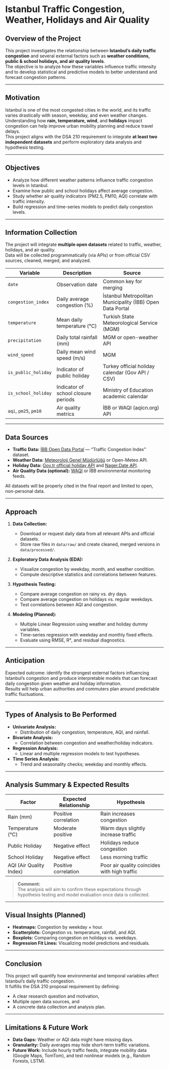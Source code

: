 # Istanbul Traffic Congestion, Weather, Holidays and Air Quality

## Overview of the Project  
This project investigates the relationship between **Istanbul’s daily traffic congestion** and several external factors such as **weather conditions, public & school holidays, and air quality levels**.  
The objective is to analyze how these variables influence traffic intensity and to develop statistical and predictive models to better understand and forecast congestion patterns.

---

## Motivation  
Istanbul is one of the most congested cities in the world, and its traffic varies drastically with season, weekday, and even weather changes.  
Understanding how **rain, temperature, wind**, and **holidays** impact congestion can help improve urban mobility planning and reduce travel delays.  
This project aligns with the DSA 210 requirement to integrate **at least two independent datasets** and perform exploratory data analysis and hypothesis testing.

---

## Objectives  
- Analyze how different weather patterns influence traffic congestion levels in Istanbul.  
- Examine how public and school holidays affect average congestion.  
- Study whether air quality indicators (PM2.5, PM10, AQI) correlate with traffic intensity.  
- Build regression and time-series models to predict daily congestion levels.  

---

## Information Collection  
The project will integrate **multiple open datasets** related to traffic, weather, holidays, and air quality.  
Data will be collected programmatically (via APIs) or from official CSV sources, cleaned, merged, and analyzed.  

| Variable | Description | Source |
|-----------|--------------|---------|
| `date` | Observation date | Common key for merging |
| `congestion_index` | Daily average congestion (%) | İstanbul Metropolitan Municipality (İBB) Open Data Portal |
| `temperature` | Mean daily temperature (°C) | Turkish State Meteorological Service (MGM) |
| `precipitation` | Daily total rainfall (mm) | MGM or open-weather API |
| `wind_speed` | Daily mean wind speed (m/s) | MGM |
| `is_public_holiday` | Indicator of public holiday | Turkey official holiday calendar (Gov API / CSV) |
| `is_school_holiday` | Indicator of school closure periods | Ministry of Education academic calendar |
| `aqi`, `pm25`, `pm10` | Air quality metrics | İBB or WAQI (aqicn.org) API |

---

## Data Sources  
- **Traffic Data:** [İBB Open Data Portal](https://data.ibb.gov.tr) — “Traffic Congestion Index” dataset.  
- **Weather Data:** [Meteoroloji Genel Müdürlüğü](https://www.mgm.gov.tr/) or Open-Meteo API.  
- **Holiday Data:** [Gov.tr official holiday API](https://www.resmigazete.gov.tr/) and [Nager.Date API](https://date.nager.at/).  
- **Air Quality Data (optional):** [WAQI](https://aqicn.org/api/) or İBB environmental monitoring feeds.  

All datasets will be properly cited in the final report and limited to open, non-personal data.

---

## Approach  

1. **Data Collection:**  
   - Download or request daily data from all relevant APIs and official datasets.  
   - Store raw files in `data/raw/` and create cleaned, merged versions in `data/processed/`.  

2. **Exploratory Data Analysis (EDA):**  
   - Visualize congestion by weekday, month, and weather condition.  
   - Compute descriptive statistics and correlations between features.  

3. **Hypothesis Testing:**  
   - Compare average congestion on rainy vs. dry days.  
   - Compare average congestion on holidays vs. regular weekdays.  
   - Test correlations between AQI and congestion.  

4. **Modeling (Planned):**  
   - Multiple Linear Regression using weather and holiday dummy variables.  
   - Time-series regression with weekday and monthly fixed effects.  
   - Evaluate using RMSE, R², and residual diagnostics.  

---

## Anticipation  
Expected outcome: identify the strongest external factors influencing Istanbul’s congestion and produce interpretable models that can forecast daily congestion given weather and holiday information.  
Results will help urban authorities and commuters plan around predictable traffic fluctuations.

---

## Types of Analysis to Be Performed  

- **Univariate Analysis:**  
  - Distribution of daily congestion, temperature, AQI, and rainfall.  
- **Bivariate Analysis:**  
  - Correlation between congestion and weather/holiday indicators.  
- **Regression Analysis:**  
  - Linear and multiple regression models to test hypotheses.  
- **Time Series Analysis:**  
  - Trend and seasonality checks; weekday and monthly effects.  

---

## Analysis Summary & Expected Results  

| Factor | Expected Relationship | Hypothesis |
|---------|----------------------|-------------|
| Rain (mm) | Positive correlation | Rain increases congestion |
| Temperature (°C) | Moderate positive | Warm days slightly increase traffic |
| Public Holiday | Negative effect | Holidays reduce congestion |
| School Holiday | Negative effect | Less morning traffic |
| AQI (Air Quality Index) | Positive correlation | Poor air quality coincides with high traffic |

> **Comment:**  
> The analysis will aim to confirm these expectations through hypothesis testing and model evaluation once data is collected.

---

## Visual Insights (Planned)  
- **Heatmaps:** Congestion by weekday × hour.  
- **Scatterplots:** Congestion vs. temperature, rainfall, and AQI.  
- **Boxplots:** Comparing congestion on holidays vs. weekdays.  
- **Regression Fit Lines:** Visualizing model predictions and residuals.

---

## Conclusion  
This project will quantify how environmental and temporal variables affect Istanbul’s daily traffic congestion.  
It fulfills the DSA 210 proposal requirement by defining:  
- A clear research question and motivation,  
- Multiple open data sources, and  
- A concrete data collection and analysis plan.

---

## Limitations & Future Work  
- **Data Gaps:** Weather or AQI data might have missing days.  
- **Granularity:** Daily averages may hide short-term traffic variations.  
- **Future Work:** Include hourly traffic feeds, integrate mobility data (Google Maps, TomTom), and test nonlinear models (e.g., Random Forests, LSTM).
